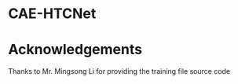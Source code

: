 # CAE-HTCNet
# Acknowledgements
Thanks to Mr. Mingsong Li for providing the training file source code
